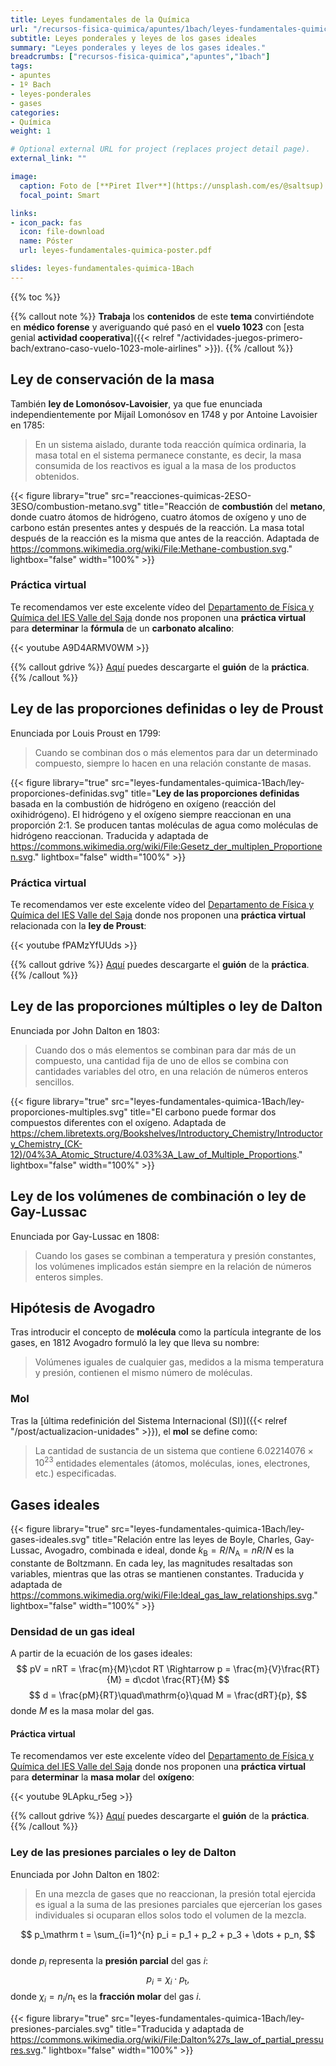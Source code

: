 ```yaml
---
title: Leyes fundamentales de la Química
url: "/recursos-fisica-quimica/apuntes/1bach/leyes-fundamentales-quimica"
subtitle: Leyes ponderales y leyes de los gases ideales
summary: "Leyes ponderales y leyes de los gases ideales."
breadcrumbs: ["recursos-fisica-quimica","apuntes","1bach"]
tags:
- apuntes
- 1º Bach
- leyes-ponderales
- gases
categories:
- Química
weight: 1

# Optional external URL for project (replaces project detail page).
external_link: ""

image:
  caption: Foto de [**Piret Ilver**](https://unsplash.com/es/@saltsup) en [Unsplash](https://unsplash.com/es/)
  focal_point: Smart

links:
- icon_pack: fas
  icon: file-download
  name: Póster
  url: leyes-fundamentales-quimica-poster.pdf

slides: leyes-fundamentales-quimica-1Bach
---
```


{{% toc %}}

{{% callout note %}}
**Trabaja** los **contenidos** de este **tema** convirtiéndote en **médico forense** y averiguando qué pasó en el **vuelo 1023** con [esta genial **actividad cooperativa**]({{< relref "/actividades-juegos-primero-bach/extrano-caso-vuelo-1023-mole-airlines" >}}).
{{% /callout %}}

## Ley de conservación de la masa

También **ley de Lomonósov-Lavoisier**, ya que fue enunciada independientemente por Mijaíl Lomonósov en 1748 y por Antoine Lavoisier en 1785:
		
> En un sistema aislado, durante toda reacción química ordinaria, la masa total en el sistema permanece constante, es decir, la masa consumida de los reactivos es igual a la masa de los productos obtenidos.

{{< figure library="true" src="reacciones-quimicas-2ESO-3ESO/combustion-metano.svg" title="Reacción de **combustión** del **metano**, donde cuatro átomos de hidrógeno, cuatro átomos de oxígeno y uno de carbono están presentes antes y después de la reacción. La masa total después de la reacción es la misma que antes de la reacción. Adaptada de https://commons.wikimedia.org/wiki/File:Methane-combustion.svg." lightbox="false" width="100%" >}}

### Práctica virtual
Te recomendamos ver este excelente vídeo del [Departamento de Física y Química del IES Valle del Saja](http://www.fqsaja.com) donde nos proponen una **práctica virtual** para **determinar** la **fórmula** de un **carbonato alcalino**:

{{< youtube A9D4ARMV0WM >}}

{{% callout gdrive %}}
[Aquí](https://drive.google.com/file/d/1vbY3zlpiMDH-RMqIduKnndgPNttzQJfh/view) puedes descargarte el **guión** de la **práctica**. 
{{% /callout %}}
	
## Ley de las proporciones definidas o ley de Proust

Enunciada por Louis Proust en 1799:

> Cuando se combinan dos o más elementos para dar un determinado compuesto, siempre lo hacen en una relación constante de masas.

{{< figure library="true" src="leyes-fundamentales-quimica-1Bach/ley-proporciones-definidas.svg" title="**Ley de las proporciones definidas** basada en la combustión de hidrógeno en oxígeno (reacción del oxihidrógeno). El hidrógeno y el oxígeno siempre reaccionan en una proporción 2:1. Se producen tantas moléculas de agua como moléculas de hidrógeno reaccionan. Traducida y adaptada de https://commons.wikimedia.org/wiki/File:Gesetz_der_multiplen_Proportionen.svg." lightbox="false" width="100%" >}}

### Práctica virtual
Te recomendamos ver este excelente vídeo del [Departamento de Física y Química del IES Valle del Saja](http://www.fqsaja.com) donde nos proponen una **práctica virtual** relacionada con la **ley de Proust**:

{{< youtube fPAMzYfUUds >}}

{{% callout gdrive %}}
[Aquí](https://drive.google.com/file/d/1amvrMuqu1OUXAC5njaDNjv5WIOq4Vd1v/view) puedes descargarte el **guión** de la **práctica**. 
{{% /callout %}}
	
## Ley de las proporciones múltiples o ley de Dalton

Enunciada por John Dalton en 1803:

> Cuando dos o más elementos se combinan para dar más de un compuesto, una cantidad fija de uno de ellos se combina con cantidades variables del otro, en una relación de números enteros sencillos.

{{< figure library="true" src="leyes-fundamentales-quimica-1Bach/ley-proporciones-multiples.svg" title="El carbono puede formar dos compuestos diferentes con el oxígeno. Adaptada de https://chem.libretexts.org/Bookshelves/Introductory_Chemistry/Introductory_Chemistry_(CK-12)/04%3A_Atomic_Structure/4.03%3A_Law_of_Multiple_Proportions." lightbox="false" width="100%" >}}

## Ley de los volúmenes de combinación o ley de Gay-Lussac
		
Enunciada por Gay-Lussac en 1808:

> Cuando los gases se combinan a temperatura y presión constantes, los volúmenes implicados están siempre en la relación de números enteros simples.

## Hipótesis de Avogadro

Tras introducir el concepto de **molécula** como la partícula integrante de los gases, en 1812 Avogadro formuló la ley que lleva su nombre:

> Volúmenes iguales de cualquier gas, medidos a la misma temperatura y presión, contienen el mismo número de moléculas.

### Mol

Tras la [última redefinición del Sistema Internacional (SI)]({{< relref "/post/actualizacion-unidades" >}}), el **mol** se define como:

> La cantidad de sustancia de un sistema que contiene $6.02214076\times 10^{23}$ entidades elementales (átomos, moléculas, iones, electrones, etc.) especificadas.
			
## Gases ideales

{{< figure library="true" src="leyes-fundamentales-quimica-1Bach/ley-gases-ideales.svg" title="Relación entre las leyes de Boyle, Charles, Gay-Lussac, Avogadro, combinada e ideal, donde $k_\mathrm B = R/N_\mathrm A = nR/N$ es la constante de Boltzmann. En cada ley, las magnitudes resaltadas son variables, mientras que las otras se mantienen constantes. Traducida y adaptada de https://commons.wikimedia.org/wiki/File:Ideal_gas_law_relationships.svg." lightbox="false" width="100%" >}}			

### Densidad de un gas ideal

A partir de la ecuación de los gases ideales:
$$
pV = nRT = \frac{m}{M}\cdot RT \Rightarrow p = \frac{m}{V}\frac{RT}{M} = d\cdot \frac{RT}{M}
$$
$$
d = \frac{pM}{RT}\quad\mathrm{o}\quad M = \frac{dRT}{p},
$$
donde $M$ es la masa molar del gas.

#### Práctica virtual
Te recomendamos ver este excelente vídeo del [Departamento de Física y Química del IES Valle del Saja](http://www.fqsaja.com) donde nos proponen una **práctica virtual** para **determinar** la **masa molar** del **oxígeno**:

{{< youtube 9LApku_r5eg >}}

{{% callout gdrive %}}
[Aquí](https://drive.google.com/file/d/1Q16VZEKu5iUaK1f9rh5beBOoY1Y7TN77/view) puedes descargarte el **guión** de la **práctica**. 
{{% /callout %}}

### Ley de las presiones parciales o ley de Dalton

Enunciada por John Dalton en 1802:
		
> En una mezcla de gases que no reaccionan, la presión total ejercida es igual a la suma de las presiones parciales que ejercerían los gases individuales si ocuparan ellos solos todo el volumen de la mezcla.

$$
p_\mathrm t = \sum_{i=1}^{n} p_i = p_1 + p_2 + p_3 + \dots + p_n,
$$		
donde $p_i$ representa la **presión parcial** del gas $i$:
$$
p_i = \chi_i\cdot p_\mathrm t,
$$
donde $\chi_i = n_i/n_\mathrm t$ es la **fracción molar** del gas $i$.

{{< figure library="true" src="leyes-fundamentales-quimica-1Bach/ley-presiones-parciales.svg" title="Traducida y adaptada de https://commons.wikimedia.org/wiki/File:Dalton%27s_law_of_partial_pressures.svg." lightbox="false" width="100%" >}}